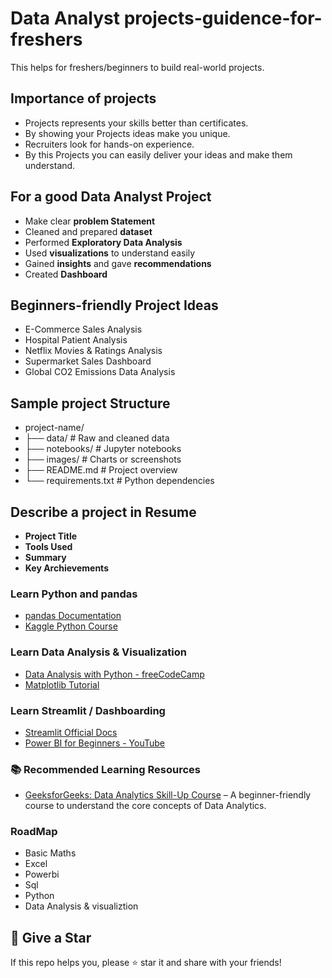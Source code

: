 # Data Analyst projects-guidence-for-freshers
This helps for freshers/beginners to build real-world projects.

## Importance of projects
- Projects represents your skills better than certificates.
- By showing your  Projects ideas  make you unique.
- Recruiters look for hands-on experience.
- By this Projects you can easily deliver your ideas and make them understand.
  
## For a good Data Analyst Project
- Make clear **problem Statement**
- Cleaned and prepared **dataset**
- Performed **Exploratory Data Analysis**
- Used **visualizations** to  understand easily
- Gained **insights** and gave **recommendations**
-  Created **Dashboard**
  
## Beginners-friendly Project Ideas
-  E-Commerce Sales Analysis
-  Hospital Patient Analysis
-  Netflix Movies & Ratings Analysis
-  Supermarket Sales Dashboard
-  Global CO2 Emissions Data Analysis
  
## Sample project Structure
- project-name/
- ├── data/ # Raw and cleaned data
- ├── notebooks/ # Jupyter notebooks
- ├── images/ # Charts or screenshots
- ├── README.md # Project overview
- └── requirements.txt # Python dependencies

## Describe a project in Resume
- **Project Title**
- **Tools Used**
- **Summary**
- **Key Archievements**
  
### Learn Python and pandas 
- [pandas Documentation](https://pandas.pydata.org/docs/)
- [Kaggle Python Course](https://www.kaggle.com/learn/python)
### Learn Data Analysis & Visualization
- [Data Analysis with Python - freeCodeCamp](https://www.youtube.com/watch?v=r-uOLxNrNk8)
- [Matplotlib Tutorial](https://matplotlib.org/stable/tutorials/index.html)
### Learn Streamlit / Dashboarding
- [Streamlit Official Docs](https://docs.streamlit.io/)
- [Power BI for Beginners - YouTube](https://www.youtube.com/watch?v=AGrl-H87pRU)
### 📚 Recommended Learning Resources

- [GeeksforGeeks: Data Analytics Skill-Up Course](https://www.geeksforgeeks.org/courses/data-analytics-skill-up) – A beginner-friendly course to understand the core concepts of Data Analytics.


### RoadMap
- Basic Maths
- Excel
- Powerbi
- Sql
- Python
- Data Analysis & visualiztion
  
  
## 🌟 Give a Star

If this repo helps you, please ⭐ star it and share with your friends!

  



